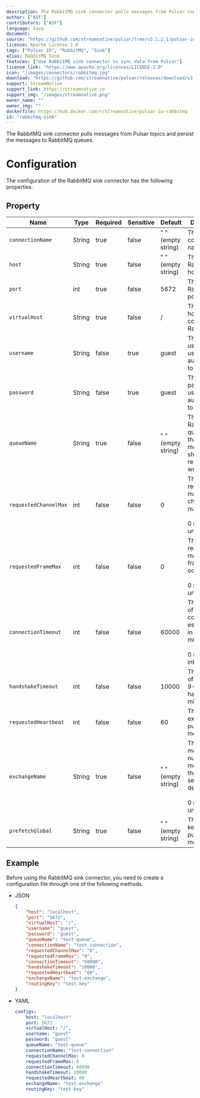 ```yaml
---
description: The RabbitMQ sink connector pulls messages from Pulsar topics and persist the messages to RabbitMQ queues.
author: ["ASF"]
contributors: ["ASF"]
language: Java
document:
source: "https://github.com/streamnative/pulsar/tree/v3.1.2.1/pulsar-io/rabbitmq"
license: Apache License 2.0
tags: ["Pulsar IO", "RabbitMQ", "Sink"]
alias: RabbitMQ Sink
features: ["Use RabbitMQ sink connector to sync data from Pulsar"]
license_link: "https://www.apache.org/licenses/LICENSE-2.0"
icon: "/images/connectors/rabbitmq.jpg"
download: "https://github.com/streamnative/pulsar/releases/download/v3.1.2.1/pulsar-io-rabbitmq-3.1.2.1.nar"
support: StreamNative
support_link: https://streamnative.io
support_img: "/images/streamnative.png"
owner_name: ""
owner_img: ""
dockerfile: https://hub.docker.com/r/streamnative/pulsar-io-rabbitmq
id: "rabbitmq-sink"
---
```


The RabbitMQ sink connector pulls messages from Pulsar topics and persist the messages to RabbitMQ queues.


# Configuration 

The configuration of the RabbitMQ sink connector has the following properties.


## Property

| Name                  | Type   | Required | Sensitive | Default            | Description                                                                            |
|-----------------------|--------|----------|-----------|--------------------|----------------------------------------------------------------------------------------|
| `connectionName`      | String | true     | false     | " " (empty string) | The connection name.                                                                   |
| `host`                | String | true     | false     | " " (empty string) | The RabbitMQ host.                                                                     |
| `port`                | int    | true     | false     | 5672               | The RabbitMQ port.                                                                     |
| `virtualHost`         | String | true     | false     | /                  | The virtual host used to connect to RabbitMQ.                                          |
| `username`            | String | false    | true      | guest              | The username used to authenticate to RabbitMQ.                                         |
| `password`            | String | false    | true      | guest              | The password used to authenticate to RabbitMQ.                                         |
| `queueName`           | String | true     | false     | " " (empty string) | The RabbitMQ queue name that messages should be read from or written to.               |
| `requestedChannelMax` | int    | false    | false     | 0                  | The initially requested maximum channel number. <br><br>0 means unlimited.             |
| `requestedFrameMax`   | int    | false    | false     | 0                  | The initially requested maximum frame size in octets. <br><br>0 means unlimited.       |
| `connectionTimeout`   | int    | false    | false     | 60000              | The timeout of TCP connection establishment in milliseconds. <br><br>0 means infinite. |
| `handshakeTimeout`    | int    | false    | false     | 10000              | The timeout of AMQP0-9-1 protocol handshake in milliseconds.                           |
| `requestedHeartbeat`  | int    | false    | false     | 60                 | The exchange to publish messages.                                                      |
| `exchangeName`        | String | true     | false     | " " (empty string) | The maximum number of messages that the server delivers.<br><br> 0 means unlimited.    |
| `prefetchGlobal`      | String | true     | false     | " " (empty string) | The routing key used to publish messages.                                              |


## Example

Before using the RabbitMQ sink connector, you need to create a configuration file through one of the following methods.

* JSON 

    ```json
    {
        "host": "localhost",
        "port": "5672",
        "virtualHost": "/",
        "username": "guest",
        "password": "guest",
        "queueName": "test-queue",
        "connectionName": "test-connection",
        "requestedChannelMax": "0",
        "requestedFrameMax": "0",
        "connectionTimeout": "60000",
        "handshakeTimeout": "10000",
        "requestedHeartbeat": "60",
        "exchangeName": "test-exchange",
        "routingKey": "test-key"
    }
    ```

* YAML

    ```yaml
    configs:
        host: "localhost"
        port: 5672
        virtualHost: "/",
        username: "guest"
        password: "guest"
        queueName: "test-queue"
        connectionName: "test-connection"
        requestedChannelMax: 0
        requestedFrameMax: 0
        connectionTimeout: 60000
        handshakeTimeout: 10000
        requestedHeartbeat: 60
        exchangeName: "test-exchange"
        routingKey: "test-key"
    ```

